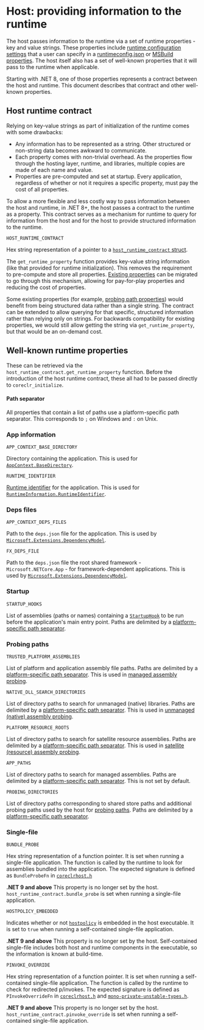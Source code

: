 # Host: providing information to the runtime

The host passes information to the runtime via a set of runtime properties - key and value strings. These properties include [runtime configuration settings](https://learn.microsoft.com/dotnet/core/runtime-config) that a user can specify in a [runtimeconfig.json](https://learn.microsoft.com/dotnet/core/runtime-config/#runtimeconfigjson) or [MSBuild properties](https://learn.microsoft.com/dotnet/core/project-sdk/msbuild-props#runtime-configuration-properties). The host itself also has a set of well-known properties that it will pass to the runtime when applicable.

Starting with .NET 8, one of those properties represents a contract between the host and runtime. This document describes that contract and other well-known properties.

## Host runtime contract

Relying on key-value strings as part of initialization of the runtime comes with some drawbacks:

- Any information has to be represented as a string. Other structured or non-string data becomes awkward to communicate.
- Each property comes with non-trivial overhead. As the properties flow through the hosting layer, runtime, and libraries, multiple copies are made of each name and value.
- Properties are pre-computed and set at startup. Every application, regardless of whether or not it requires a specific property, must pay the cost of all properties.

To allow a more flexible and less costly way to pass information between the host and runtime, in .NET 8+, the host passes a contract to the runtime as a property. This contract serves as a mechanism for runtime to query for information from the host and for the host to provide structured information to the runtime.

`HOST_RUNTIME_CONTRACT`

Hex string representation of a pointer to a [`host_runtime_contract` struct](/src/native/corehost/host_runtime_contract.h).

The `get_runtime_property` function provides key-value string information (like that provided for runtime initialization). This removes the requirement to pre-compute and store all properties. [Existing properties](#well-known-runtime-properties) can be migrated to go through this mechanism, allowing for pay-for-play properties and reducing the cost of properties.

Some existing properties (for example, [probing path properties](#probing-paths)) would benefit from being structured data rather than a single string. The contract can be extended to allow querying for that specific, structured information rather than relying only on strings. For backwards compatibility for existing properties, we would still allow getting the string via `get_runtime_property`, but that would be an on-demand cost.

## Well-known runtime properties

These can be retrieved via the `host_runtime_contract.get_runtime_property` function. Before the introduction of the host runtime contract, these all had to be passed directly to `coreclr_initialize`.

#### Path separator

All properties that contain a list of paths use a platform-specific path separator. This corresponds to `;` on Windows and `:` on Unix.

### App information

`APP_CONTEXT_BASE_DIRECTORY`

Directory containing the application. This is used for [`AppContext.BaseDirectory`](https://learn.microsoft.com/dotnet/api/system.appcontext.basedirectory).

`RUNTIME_IDENTIFIER`

[Runtime identifier](https://learn.microsoft.com/dotnet/core/rid-catalog) for the application. This is used for [`RuntimeInformation.RuntimeIdentifier`](https://learn.microsoft.com/dotnet/api/system.runtime.interopservices.runtimeinformation.runtimeidentifier).

### Deps files

`APP_CONTEXT_DEPS_FILES`

Path to the `deps.json` file for the application. This is used by [`Microsoft.Extensions.DependencyModel`](https://learn.microsoft.com/dotnet/api/microsoft.extensions.dependencymodel).

`FX_DEPS_FILE`

Path to the `deps.json` file the root shared framework - `Microsoft.NETCore.App` - for framework-dependent applications. This is used by [`Microsoft.Extensions.DependencyModel`](https://learn.microsoft.com/dotnet/api/microsoft.extensions.dependencymodel).

### Startup

`STARTUP_HOOKS`

List of assemblies (paths or names) containing a [`StartupHook`](./host-startup-hook.md) to be run before the application's main entry point. Paths are delimited by a [platform-specific path separator](#path-separator).

### Probing paths

`TRUSTED_PLATFORM_ASSEMBLIES`

List of platform and application assembly file paths. Paths are delimited by a [platform-specific path separator](#path-separator). This is used in [managed assembly probing](https://learn.microsoft.com/dotnet/core/dependency-loading/default-probing#managed-assembly-default-probing).

`NATIVE_DLL_SEARCH_DIRECTORIES`

List of directory paths to search for unmanaged (native) libraries. Paths are delimited by a [platform-specific path separator](#path-separator). This is used in [unmanaged (native) assembly probing](https://learn.microsoft.com/dotnet/core/dependency-loading/default-probing#unmanaged-native-library-probing).

`PLATFORM_RESOURCE_ROOTS`

List of directory paths to search for satellite resource assemblies. Paths are delimited by a [platform-specific path separator](#path-separator). This is used in [satellite (resource) assembly probing](https://learn.microsoft.com/dotnet/core/dependency-loading/default-probing#satellite-resource-assembly-probing).

`APP_PATHS`

List of directory paths to search for managed assemblies. Paths are delimited by a [platform-specific path separator](#path-separator). This is not set by default.

`PROBING_DIRECTORIES`

List of directory paths corresponding to shared store paths and additional probing paths used by the host for [probing paths](./host-probing.md#probing-paths). Paths are delimited by a [platform-specific path separator](#path-separator).

### Single-file

`BUNDLE_PROBE`

Hex string representation of a function pointer. It is set when running a single-file application. The function is called by the runtime to look for assemblies bundled into the application. The expected signature is defined as `BundleProbeFn` in [`coreclrhost.h`](/src/coreclr/hosts/inc/coreclrhost.h)

**.NET 9 and above** This property is no longer set by the host. `host_runtime_contract.bundle_probe` is set when running a single-file application.

`HOSTPOLICY_EMBEDDED`

Indicates whether or not [`hostpolicy`](./host-components.md#host-policy) is embedded in the host executable. It is set to `true` when running a self-contained single-file application.

**.NET 9 and above**  This property is no longer set by the host. Self-contained single-file includes both host and runtime components in the executable, so the information is known at build-time.

`PINVOKE_OVERRIDE`

Hex string representation of a function pointer. It is set when running a self-contained single-file application. The function is called by the runtime to check for redirected p/invokes. The expected signature is defined as `PInvokeOverrideFn` in [`coreclrhost.h`](/src/coreclr/hosts/inc/coreclrhost.h) and [`mono-private-unstable-types.h`](/src/native/public/mono/metadata/details/mono-private-unstable-types.h).

**.NET 9 and above** This property is no longer set by the host. `host_runtime_contract.pinvoke_override` is set when running a self-contained single-file application.
